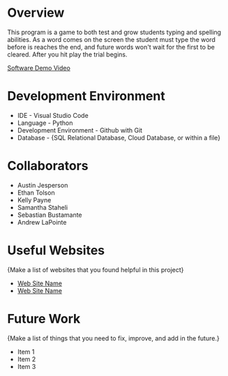 # Overview

This program is a game to both test and grow students typing and spelling abilities. As a word comes on the screen the student must type the word before is reaches the end, and future words won't wait for the first to be cleared. After you hit play the trial begins.

[Software Demo Video](http://youtube.link.goes.here)

# Development Environment

- IDE - Visual Studio Code
- Language - Python
- Development Environment - Github with Git
- Database - {SQL Relational Database, Cloud Database, or within a file}

# Collaborators


* Austin Jesperson
* Ethan Tolson
* Kelly Payne
* Samantha Staheli
* Sebastian Bustamante
* Andrew LaPointe

# Useful Websites

{Make a list of websites that you found helpful in this project}

- [Web Site Name](http://url.link.goes.here)
- [Web Site Name](http://url.link.goes.here)

# Future Work

{Make a list of things that you need to fix, improve, and add in the future.}

- Item 1
- Item 2
- Item 3
